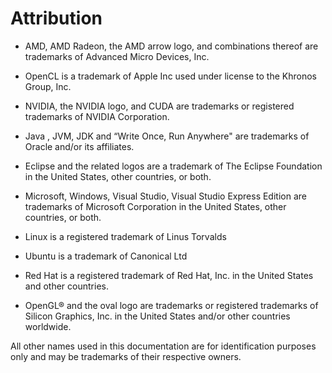 # **Attribution** #

  * AMD, AMD Radeon, the AMD arrow logo, and combinations thereof are trademarks of Advanced Micro Devices, Inc.

  * OpenCL is a trademark of Apple Inc used under license to the Khronos Group, Inc.

  * NVIDIA, the NVIDIA logo, and CUDA are trademarks or registered trademarks of NVIDIA Corporation.

  * Java , JVM, JDK and “Write Once, Run Anywhere"  are trademarks of Oracle and/or its affiliates.

  * Eclipse and the related logos are a trademark of The Eclipse Foundation in the United States, other countries, or both.

  * Microsoft, Windows, Visual Studio, Visual Studio Express Edition are trademarks of Microsoft Corporation in the United States, other countries, or both.

  * Linux is a registered trademark of Linus Torvalds

  * Ubuntu is a trademark of Canonical Ltd

  * Red Hat is a registered trademark of Red Hat, Inc. in the United States and other countries.

  * OpenGL® and the oval logo are trademarks or registered trademarks of Silicon Graphics, Inc. in the United States and/or other countries worldwide.

All other names used in this documentation are for identification purposes only and may be trademarks of their respective owners.